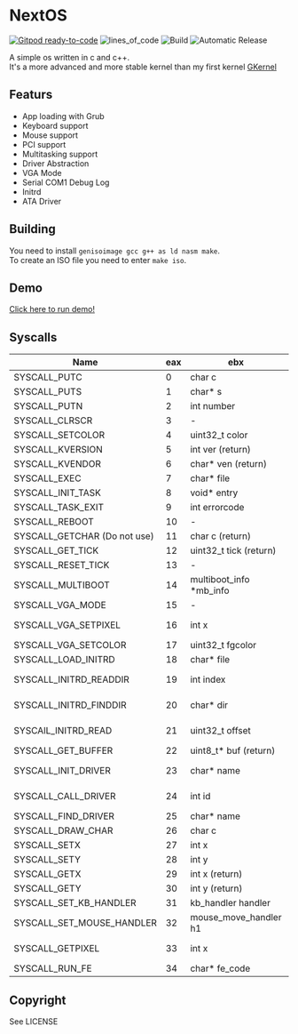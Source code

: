 # NextOS

[![Gitpod ready-to-code](https://img.shields.io/badge/Gitpod-ready--to--code-blue?logo=gitpod)](https://gitpod.io/#https://github.com/Glowman554/NextOS)
![lines_of_code](https://tokei.rs/b1/github/Glowman554/NextOS)
![Build](https://github.com/Glowman554/NextOS/workflows/C/C++%20CI/badge.svg)
![Automatic Release](https://github.com/Glowman554/NextOS/workflows/Automatic%20Release/badge.svg)

A simple os written in c and c++.  
It's a more advanced and more stable kernel than my first kernel [GKernel](https://github.com/Glowman554/gkernel)  

## Featurs

- App loading with Grub
- Keyboard support
- Mouse support
- PCI support 
- Multitasking support
- Driver Abstraction
- VGA Mode
- Serial COM1 Debug Log
- Initrd
- ATA Driver

## Building
You need to install `genisoimage gcc g++ as ld nasm make`.  
To create an ISO file you need to enter `make iso`.  

## Demo

<a href="https://glowman554.github.io/NextOS/?profile=custom&cdrom.url=https://glowman554.github.io/NextOS/cdrom.iso">Click here to run demo!</a>  

## Syscalls

| Name | eax | ebx | ecx | edx |
| - | - | - | - | - |
| SYSCALL_PUTC | 0 | char c | - | - |
| SYSCALL_PUTS | 1 | char* s | - | - |
| SYSCALL_PUTN | 2 | int number | int base | -
| SYSCALL_CLRSCR | 3| - | - | - | 
| SYSCALL_SETCOLOR | 4 | uint32_t color | - | - |
| SYSCALL_KVERSION | 5 | int ver (return) | - | -
| SYSCALL_KVENDOR | 6 | char* ven (return) | - | - |
| SYSCALL_EXEC | 7 | char* file | - | -
| SYSCALL_INIT_TASK | 8 | void* entry | - | - |
| SYSCALL_TASK_EXIT | 9 | int errorcode | - | - |
| SYSCALL_REBOOT | 10 | - | - | - |
| SYSCALL_GETCHAR (Do not use) | 11 | char c (return) | - | - |
| SYSCALL_GET_TICK | 12 | uint32_t tick (return) | - | - |
| SYSCALL_RESET_TICK | 13 | - | - | - |
| SYSCALL_MULTIBOOT | 14 | multiboot_info *mb_info | - | - |
| SYSCALL_VGA_MODE | 15 | - | - | - |
| SYSCALL_VGA_SETPIXEL | 16 | int x | int y | uint32_t color |
| SYSCALL_VGA_SETCOLOR | 17 | uint32_t fgcolor | uint32_t bgcolor | - |
| SYSCALL_LOAD_INITRD | 18 | char* file | - | - |
| SYSCALL_INITRD_READDIR | 19 | int index | struct dirent *node (return) | - |
| SYSCALL_INITRD_FINDDIR | 20 | char* dir | fs_node_t *fsnode (return) | - |
| SYSCAlL_INITRD_READ | 21 | uint32_t offset | uint32_t size | fs_node_t *fsnode |
| SYSCALL_GET_BUFFER | 22 | uint8_t* buf (return) | - | - |
| SYSCALL_INIT_DRIVER | 23 | char* name | driver_handler_ptr driver_handler | int id (return) |
| SYSCALL_CALL_DRIVER | 24 | int id | void* data | int data (return) |
| SYSCALL_FIND_DRIVER | 25 | char* name | int id (return) | - |
| SYSCALL_DRAW_CHAR | 26 | char c | int x | int y |
| SYSCALL_SETX | 27 | int x | - | - |
| SYSCALL_SETY | 28 | int y | - | - |
| SYSCALL_GETX | 29 | int x (return) | - | - |
| SYSCALL_GETY | 30 | int y (return) | - | - |
| SYSCALL_SET_KB_HANDLER | 31 | kb_handler handler | - | - |
| SYSCALL_SET_MOUSE_HANDLER | 32 | mouse_move_handler h1 | mouse_button_handler h2 | - |
| SYSCALL_GETPIXEL | 33 | int x | int y | char c (return) |
| SYSCALL_RUN_FE | 34 | char* fe_code | - | - | 

## Copyright

See LICENSE
